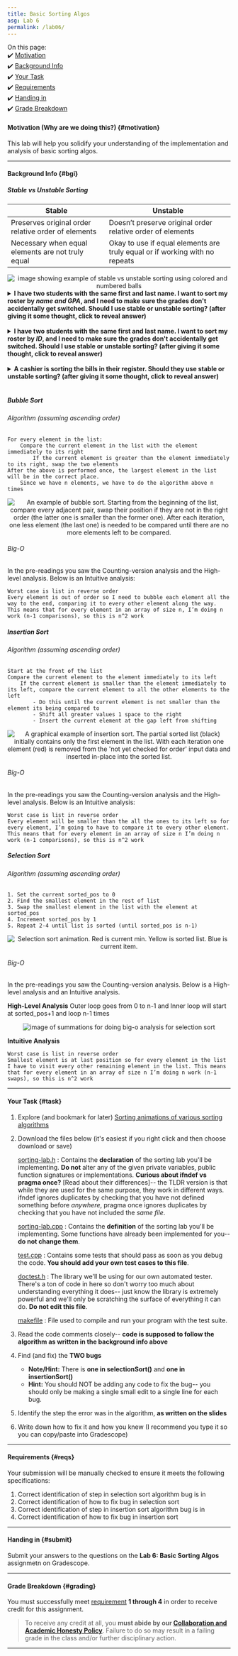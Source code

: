 ```yaml
---
title: Basic Sorting Algos
asg: Lab 6
permalink: /lab06/
---
```


On this page:  
✔️ [Motivation](#motivation)  
✔️ [Background Info](#bgi)  
✔️ [Your Task](#task)  
✔️ [Requirements](#reqs)  
✔️ [Handing in](#submit)  
✔️ [Grade Breakdown](#grading)

#### Motivation (Why are we doing this?) {#motivation}
This lab will help you solidify your understanding of the implementation and analysis of basic sorting algos.

---

#### Background Info {#bgi}

##### Stable vs Unstable Sorting

| Stable      | Unstable |
| ----------- | ----------- |
| Preserves original order relative order of elements | Doesn’t preserve original order relative order of elements |
| Necessary when equal elements are not truly equal | Okay to use if equal elements are truly equal or if working with no repeats |

<center>
	<img alt="image showing example of stable vs unstable sorting using colored and numbered balls" src="https://www.baeldung.com/wp-content/uploads/2019/08/Stable-vs-Unstable-1.png"/>
</center>

<details>
    <summary><strong>I have two students with the same first and last name. I want to sort my roster  by <em>name and GPA</em>, and I need to make sure the grades don't accidentally get switched. Should I use stable or unstable sorting? (after giving it some thought, click to reveal answer)</strong></summary>

Since I need to make sure the grades don't accidentally get switched, I need to make sure that when I sort my roster, the names stay in the <strong>correct relative order</strong>. This means I should use <strong> a stable sorting algo </strong>.

</details>

<br>

<details>
    <summary><strong>I have two students with the same first and last name. I want to sort my roster  by <em>ID</em>, and I need to make sure the grades don't accidentally get switched. Should I use stable or unstable sorting? (after giving it some thought, click to reveal answer)</strong></summary>

Since ID numbers are <strong>unique</strong>, I can use <strong> an unstable sorting algo </strong>.

</details>

<br>

<details>
    <summary><strong>A cashier is sorting the bills in their register. Should they use stable or unstable sorting? (after giving it some thought, click to reveal answer)</strong></summary>

Since a $10 bill is the same as any other $10 dollar bill, <strong>relative order doesn’t matter</strong>. This means the cashier can use <strong> an unstable sorting algo </strong>.

</details>

<br>


##### Bubble Sort
###### Algorithm (assuming ascending order)
```
For every element in the list:
	Compare the current element in the list with the element immediately to its right
		If the current element is greater than the element immediately to its right, swap the two elements
After the above is performed once, the largest element in the list will be in the correct place. 
	Since we have n elements, we have to do the algorithm above n times
```

<center>
	<img alt="An example of bubble sort. Starting from the beginning of the list, compare every adjacent pair, swap their position if they are not in the right order (the latter one is smaller than the former one). After each iteration, one less element (the last one) is needed to be compared until there are no more elements left to be compared." src="https://upload.wikimedia.org/wikipedia/commons/c/c8/Bubble-sort-example-300px.gif"/>
</center>

###### Big-O
In the pre-readings you saw the Counting-version analysis and the High-level analysis. Below is an Intuitive analysis: 
```
Worst case is list in reverse order
Every element is out of order so I need to bubble each element all the way to the end, comparing it to every other element along the way. This means that for every element in an array of size n, I’m doing n work (n-1 comparisons), so this is n^2 work
```

##### Insertion Sort
###### Algorithm (assuming ascending order)
```
Start at the front of the list
Compare the current element to the element immediately to its left 
	If the current element is smaller than the element immediately to its left, compare the current element to all the other elements to the left
		- Do this until the current element is not smaller than the element its being compared to
		- Shift all greater values 1 space to the right
		- Insert the current element at the gap left from shifting

```

<center>
	<img alt="A graphical example of insertion sort. The partial sorted list (black) initially contains only the first element in the list. With each iteration one element (red) is removed from the 'not yet checked for order' input data and inserted in-place into the sorted list." src="https://upload.wikimedia.org/wikipedia/commons/0/0f/Insertion-sort-example-300px.gif"/>
</center>

###### Big-O
In the pre-readings you saw the Counting-version analysis and the High-level analysis. Below is an Intuitive analysis: 
```
Worst case is list in reverse order
Every element will be smaller than the all the ones to its left so for every element, I’m going to have to compare it to every other element. This means that for every element in an array of size n I’m doing n work (n-1 comparisons), so this is n^2 work

```

##### Selection Sort
###### Algorithm (assuming ascending order)
```
1. Set the current sorted_pos to 0
2. Find the smallest element in the rest of list
3. Swap the smallest element in the list with the element at sorted_pos
4. Increment sorted_pos by 1
5. Repeat 2-4 until list is sorted (until sorted_pos is n-1)

```

<center>
	<img alt="Selection sort animation. Red is current min. Yellow is sorted list. Blue is current item." src="https://upload.wikimedia.org/wikipedia/commons/9/94/Selection-Sort-Animation.gif"/>
</center>

###### Big-O
In the pre-readings you saw the Counting-version analysis. Below is a High-level analysis and an Intuitive analysis.

**High-Level Analysis**
Outer loop goes from 0 to n-1 and Inner loop will start at sorted_pos+1 and loop n-1 times
<center>
	<img alt="image of summations for doing big-o analysis for selection sort" src="/sm21/labs/lab06/selection-sort-summations.png"/>
</center>

**Intuitive Analysis**

```
Worst case is list in reverse order
Smallest element is at last position so for every element in the list I have to visit every other remaining element in the list. This means that for every element in an array of size n I’m doing n work (n-1 swaps), so this is n^2 work
```

---

#### Your Task {#task}

1. Explore (and bookmark for later) [Sorting animations of various sorting algorithms](https://www.toptal.com/developers/sorting-algorithms)
2. Download the files below (it's easiest if you right click and then choose download or save)

    [sorting-lab.h](/sm21/labs/lab06/template-code/sorting-lab.h)
    : Contains the **declaration** of the sorting lab you'll be implementing. **Do not** alter any of the given private variables, public function signatures or implementations. **Curious about ifndef vs pragma once?** [Read about their differences]-- the TLDR version is that while they are used for the same purpose, they work in different ways. ifndef ignores duplicates by checking that you have not defined something before *anywhere*, pragma once ignores duplicates by checking that you have not included the *same file*.

    [sorting-lab.cpp](/sm21/labs/lab06/template-code/sorting-lab.cpp)
    : Contains the **definition** of the sorting lab you'll be implementing. Some functions have already been implemented for you-- **do not change them**. 

    [test.cpp](/sm21/labs/lab06/template-code/test.cpp)
    : Contains some tests that should pass as soon as you debug the code. **You should add your own test cases to this file**.

    [doctest.h](/sm21/labs/lab06/template-code/doctest.h)
    : The library we'll be using for our own automated tester. There's a ton of code in here so don't worry too much about understanding everything it does-- just know the library is extremely powerful and we'll only be scratching the surface of everything it can do. **Do not edit this file**.

    [makefile](/sm21/labs/lab06/template-code/makefile)
    : File used to compile and run your program with the test suite. 
3. Read the code comments closely-- **code is supposed to follow the algorithm as written in the background info above**
4. Find (and fix) the **TWO bugs**
    - **Note/Hint:** There is **one in selectionSort()** and **one in insertionSort()**
    - **Hint:** You should NOT be adding any code to fix the bug-- you should only be making a single small edit to a single line for each bug.
5. Identify the step the error was in the algorithm, **as written on the slides**
6. Write down how to fix it and how you knew (I recommend you type it so you can copy/paste into Gradescope)

---

#### Requirements {#reqs}
Your submission will be manually checked to ensure it meets the following specifications:  

1. Correct identification of step in selection sort algorithm bug is in
2. Correct identification of how to fix bug in selection sort
3. Correct identification of step in insertion sort algorithm bug is in
4. Correct identification of how to fix bug in insertion sort

---

#### Handing in {#submit}
Submit your answers to the questions on the **Lab 6: Basic Sorting Algos** assignmetn on Gradescope.

---

#### Grade Breakdown {#grading}
You must successfully meet [requirement](#reqs) **1 through 4** in order to receive credit for this assignment.

> To receive any credit at all, you **must abide by our [Collaboration and Academic Honesty Policy](/sm21/policies/#integrity)**. Failure to do so may result in a failing grade in the class and/or further disciplinary action.

---